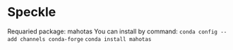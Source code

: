 # Speckle
Requaried package: mahotas
You can install by command:
`conda config --add channels conda-forge`
`conda install mahotas`
